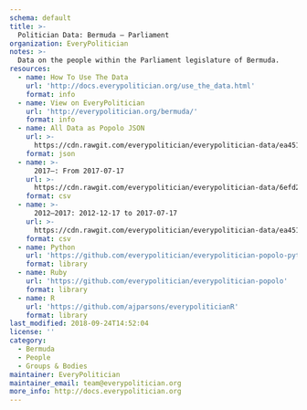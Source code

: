 ```yaml
---
schema: default
title: >-
  Politician Data: Bermuda — Parliament
organization: EveryPolitician
notes: >-
  Data on the people within the Parliament legislature of Bermuda.
resources:
  - name: How To Use The Data
    url: 'http://docs.everypolitician.org/use_the_data.html'
    format: info
  - name: View on EveryPolitician
    url: 'http://everypolitician.org/bermuda/'
    format: info
  - name: All Data as Popolo JSON
    url: >-
      https://cdn.rawgit.com/everypolitician/everypolitician-data/ea4517d9a8bda2ed4819d2d86da0187d0a966dcd/data/Bermuda/Assembly/ep-popolo-v1.0.json
    format: json
  - name: >-
      2017–: From 2017-07-17
    url: >-
      https://cdn.rawgit.com/everypolitician/everypolitician-data/6efd2607a68de493082ccb8a375c82d963546164/data/Bermuda/Assembly/term-2017.csv
    format: csv
  - name: >-
      2012–2017: 2012-12-17 to 2017-07-17
    url: >-
      https://cdn.rawgit.com/everypolitician/everypolitician-data/ea4517d9a8bda2ed4819d2d86da0187d0a966dcd/data/Bermuda/Assembly/term-2012.csv
    format: csv
  - name: Python
    url: 'https://github.com/everypolitician/everypolitician-popolo-python'
    format: library
  - name: Ruby
    url: 'https://github.com/everypolitician/everypolitician-popolo'
    format: library
  - name: R
    url: 'https://github.com/ajparsons/everypoliticianR'
    format: library
last_modified: 2018-09-24T14:52:04
license: ''
category:
  - Bermuda
  - People
  - Groups & Bodies
maintainer: EveryPolitician
maintainer_email: team@everypolitician.org
more_info: http://docs.everypolitician.org
---
```

